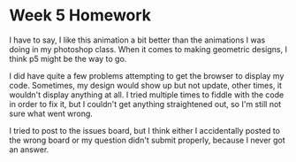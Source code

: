 # Week 5 Homework

I have to say, I like this animation a bit better than the animations I was doing in my photoshop class. When it comes to making geometric designs, I think p5 might be the way to go.

I did have quite a few problems attempting to get the browser to display my code. Sometimes, my design would show up but not update, other times, it wouldn't display anything at all. I tried multiple times to fiddle with the code in order to fix it, but I couldn't get anything straightened out, so I'm still not sure what went wrong.

I tried to post to the issues board, but I think either I accidentally posted to the wrong board or my question didn't submit properly, because I never got an answer.
